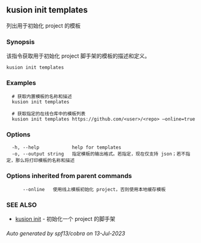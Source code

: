 ## kusion init templates

列出用于初始化 project 的模板

### Synopsis

该指令获取用于初始化 project 脚手架的模板的描述和定义。

```
kusion init templates
```

### Examples

```
  # 获取内置模板的名称和描述
  kusion init templates
  
  # 获取指定的在线仓库中的模板列表
  kusion init templates https://github.com/<user>/<repo> —online=true
```

### Options

```
  -h, --help            help for templates
  -o, --output string   指定模板的输出格式。若指定，现在仅支持 json；若不指定，那么将打印模板的名称和描述
```

### Options inherited from parent commands

```
      --online   使用线上模板初始化 project，否则使用本地缓存模板
```

### SEE ALSO

* [kusion init](kusion_init.md)	 - 初始化一个 project 的脚手架

###### Auto generated by spf13/cobra on 13-Jul-2023
